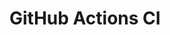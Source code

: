 # GitHub Actions CI






































































































































































































































































































































































































































































































































































































































































































































































































































































































































































































































































































































































































































































































































































































































































































































































































































































































































































































































































































































































































































































































































































































































































































































































































































































































































































































































































































































































































































































































































































































































































































































































































































































































































































































































































































































































































